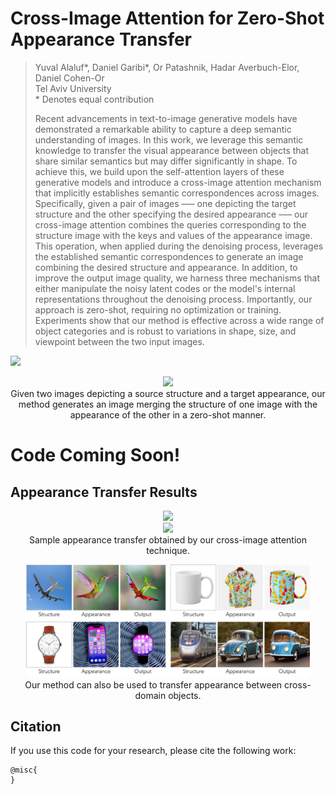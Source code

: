 # Cross-Image Attention for Zero-Shot Appearance Transfer

> Yuval Alaluf*, Daniel Garibi*, Or Patashnik, Hadar Averbuch-Elor, Daniel Cohen-Or  
> Tel Aviv University  
> \* Denotes equal contribution  
>
> Recent advancements in text-to-image generative models have demonstrated a remarkable ability to capture a deep semantic understanding of images. In this work, we leverage this semantic knowledge to transfer the visual appearance between objects that share similar semantics but may differ significantly in shape. To achieve this, we build upon the self-attention layers of these generative models and introduce a cross-image attention mechanism that implicitly establishes semantic correspondences across images. Specifically, given a pair of images ––– one depicting the target structure and the other specifying the desired appearance ––– our cross-image attention combines the queries corresponding to the structure image with the keys and values of the appearance image. This operation, when applied during the denoising process, leverages the established semantic correspondences to generate an image combining the desired structure and appearance. In addition, to improve the output image quality, we harness three mechanisms that either manipulate the noisy latent codes or the model's internal representations throughout the denoising process. Importantly, our approach is zero-shot, requiring no optimization or training. Experiments show that our method is effective across a wide range of object categories and is robust to variations in shape, size, and viewpoint between the two input images.

<!-- <a href="https://arxiv.org/"><img src="https://img.shields.io/badge/arXiv.svg" height=22.5></a> -->
<a href="https://garibida.github.io/cross-image-attention/"><img src="https://img.shields.io/static/v1?label=Project&message=Page&color=red" height=20.5></a>

<p align="center">
<img src="docs/teaser.jpg" width="90%"/>  
<br>
Given two images depicting a source structure and a target appearance, our method generates an image merging the structure of one image with the appearance of the other in a zero-shot manner.
</p>

# Code Coming Soon!

## Appearance Transfer Results 
<p align="center">
<img src="docs/grids.jpg" width="90%"/>  
<br>
<img src="docs/general_results.jpg" width="90%"/>  
<br>
Sample appearance transfer obtained by our cross-image attention technique.
</p>

<p align="center">
<img src="docs/cross_domain.jpg" width="90%"/>  
<br>
Our method can also be used to transfer appearance between cross-domain objects.
</p>


## Citation
If you use this code for your research, please cite the following work: 
```
@misc{
}
```
